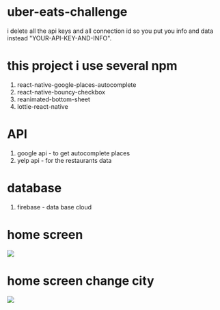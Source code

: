 # uber-eats-challenge

i delete all the api keys and all connection id so you put 
you info and data instead "YOUR-API-KEY-AND-INFO".

# this project i use several npm
1) react-native-google-places-autocomplete
2) react-native-bouncy-checkbox
3) reanimated-bottom-sheet
4) lottie-react-native

# API
1) google api - to get autocomplete places
2) yelp api - for the restaurants data

# database 
1) firebase - data base cloud 


# home screen
![](https://media3.giphy.com/media/RtdRhc7TxBxB0YAsK6/giphy.gif)

# home screen change city
![](https://media3.giphy.com/media/RtdRhc7TxBxB0YAsK6/giphy.gif)


